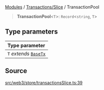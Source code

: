 [Modules](../../../README.md) / [Transactions/Slice](../README.md) / TransactionPool

> **TransactionPool**\<`T`\>: `Record`\<`string`, `T`\>

## Type parameters

| Type parameter |
| :------ |
| `T` *extends* [`BaseTx`](../../../TransactionAdapters/types/type-aliases/BaseTx.md) |

## Source

[src/web3/store/transactionsSlice.ts:39](https://github.com/bgd-labs/fe-shared/blob/9fba57060d0d09d18d0564e6f8921c7206d93e88/src/web3/store/transactionsSlice.ts#L39)
